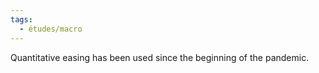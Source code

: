 ```yaml
---
tags:
  - études/macro
---
```

Quantitative easing has been used since the beginning of the pandemic.